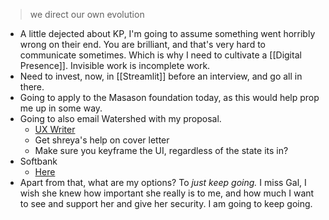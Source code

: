 > we direct our own evolution

+ A little dejected about KP, I'm going to assume something went horribly wrong on their end. You are brilliant, and that's very hard to communicate sometimes. Which is why I need to cultivate a [[Digital Presence]]. Invisible work is incomplete work. 
+ Need to invest, now, in [[Streamlit]] before an interview, and go all in there. 
+ Going to apply to the Masason foundation today, as this would help prop me up in some way. 
+ Going to also email Watershed with my proposal. 
	+ [UX Writer](https://watershedclimate.com/en-GB/jobs/4364785004-ux-writer-contract)
	+ Get shreya's help on cover letter
	+ Make sure you keyframe the UI, regardless of the state its in? 
+ Softbank
	+ [Here](https://masason-foundation-entry.secure.force.com/EntryEPage?lang=EN)
+ Apart from that, what are my options? To *just keep going.* I miss Gal, I wish she knew how important she really is to me, and how much I want to see and support her and give her security. I am going to keep going. 
